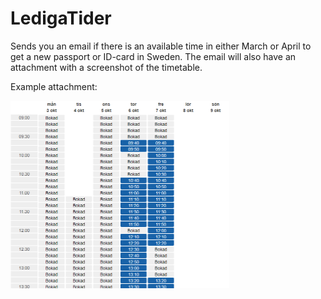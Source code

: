 # LedigaTider
Sends you an email if there is an available time in either March or April to get a new passport or ID-card in Sweden.
The email will also have an attachment with a screenshot of the timetable.

Example attachment:

<img src="lediga_tider.png" width="350" height="300">
